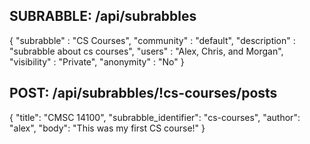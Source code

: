 ## SUBRABBLE: /api/subrabbles

  {
    "subrabble" : "CS Courses",
    "community" : "default",
    "description" : "subrabble about cs courses",
    "users" : "Alex, Chris, and Morgan", 
    "visibility" : "Private",
    "anonymity" : "No"
  }
    

## POST: /api/subrabbles/!cs-courses/posts

{
    "title": "CMSC 14100",
    "subrabble_identifier": "cs-courses",
    "author": "alex",
    "body": "This was my first CS course!"
}
